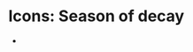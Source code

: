 <script setup>
    import { ref } from 'vue'
    const baseUrl = "/img/season_of_decay_icons/"
    const icons = ref([
        { name: "bats", caption: ""},
        { name: "blade", caption: ""},
        { name: "book", caption: ""},
        { name: "cat", caption: ""},
        { name: "cauldron", caption: ""}, 
        { name: "chest", caption: ""}, 
        { name: "crow", caption: ""}, 
        { name: "crystal_ball", caption: ""}, 
        { name: "doll", caption: ""}, 
        { name: "frog", caption: ""},
        { name: "ghost", caption: ""},
        { name: "goat", caption: ""},
        { name: "gravestone", caption: ""},
        { name: "hand_of_magician", caption: ""},
        { name: "lips", caption: ""},
        { name: "mirror", caption: ""},
        { name: "octopus", caption: ""},
        { name: "ouija_pointer", caption: ""},
        { name: "owl", caption: ""},
        { name: "potion", caption: ""},
        { name: "pumpkin", caption: ""},
        { name: "pyre", caption: ""},
        { name: "skull", caption: ""},
        { name: "snake", caption: ""},
        { name: "spider", caption: ""},
        { name: "vynus_fly", caption: ""}, 
        { name: "witch_hat_01", caption: ""},
        { name: "witch_hat_02", caption: ""},
        { name: "wolf", caption: ""},
        ]);
</script>


# Icons: Season of decay

<ul class="icons-gallery">
    <li v-for="icon in icons"><img :src='baseUrl + icon.name + ".svg"'/></li>
</ul>

<style lang="scss">

.icons-gallery {
    display: grid;
    grid-template-columns: 1fr 1fr 1fr 1fr;
    gap: 16px;
    img {
        display: block;
    }
}

@media all and (width <= 900px) {
  .icons-gallery {
    grid-template-columns: 1fr 1fr 1fr;
  }
}

@media all and (width <= 600px) {
  .icons-gallery {
    grid-template-columns: 1fr 1fr;
  }
}

</style>

